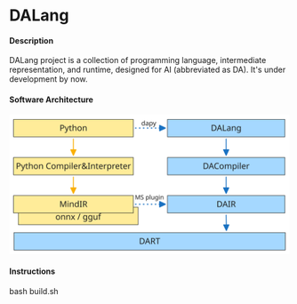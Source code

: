 # DALang

#### Description
DALang project is a collection of programming language, intermediate representation, and runtime, designed for AI (abbreviated as DA). It's under development by now.

#### Software Architecture
![dalang architecture](./doc/architecture.svg)

#### Instructions
bash build.sh
